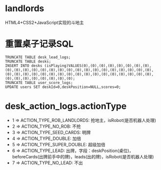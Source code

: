 # landlords
HTML4+CSS2+JavaScript实现的斗地主

# 重置桌子记录SQL
```
TRUNCATE TABLE desk_lead_logs;
TRUNCATE TABLE desks;
INSERT INTO desks (isPlaying)VALUES(0),(0),(0),(0),(0),(0),(0),(0),(0),(0),(0),(0),(0),(0),(0),(0),(0),(0),(0),(0),(0),(0),(0),(0),(0),(0),(0),(0),(0),(0),(0),(0),(0),(0),(0),(0),(0),(0),(0),(0),(0),(0),(0),(0),(0),(0),(0),(0),(0),(0);
TRUNCATE TABLE user_score_logs;
UPDATE users SET deskId=0,deskPosition=NULL,scores=0;
```

# desk_action_logs.actionType
  * 1 => ACTION_TYPE_ROB_LANDLORDS: 抢地主，isRobot(是否机器人处理)
  * 2 => ACTION_TYPE_NO_ROB: 不抢
  * 3 => ACTION_TYPE_SEED_CARDS: 明牌
  * 4 => ACTION_TYPE_DOUBLE: 加倍
  * 5 => ACTION_TYPE_SUPER_DOUBLE: 超级加倍
  * 6 => ACTION_TYPE_LEAD: 出牌，字段：deskPosition(桌位)，beforeCards(出牌前手中的牌)，leads(出的牌)，isRobot(是否机器人处理)
  * 7 => ACTION_TYPE_NO_LEAD: 不出
